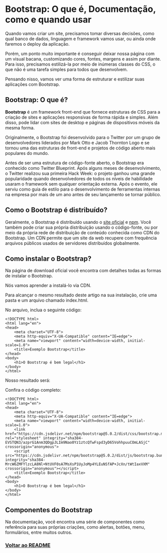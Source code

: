 # Bootstrap: O que é, Documentação, como e quando usar

Quando vamos criar um site, precisamos tomar diversas decisões, como qual banco de dados, linguagem e framework vamos usar, ou ainda onde faremos o deploy da aplicação.

Porém, um ponto muito importante é conseguir deixar nossa página com um visual bacana, customizando cores, fontes, margens e assim por diante. Para isso, precisamos estilizá-la por meio de inúmeras classes do CSS, o que não é uma tarefa simples para todos que desenvolvem.

Pensando nisso, vamos ver uma forma de estruturar e estilizar suas aplicações com Bootstrap.

## Bootstrap: O que é?

**Bootstrap** é um framework front-end que fornece estruturas de CSS para a criação de sites e aplicações responsivas de forma rápida e simples. Além disso, pode lidar com sites de desktop e páginas de dispositivos móveis da mesma forma.

Originalmente, o Bootstrap foi desenvolvido para o Twitter por um grupo de desenvolvedores liderados por Mark Otto e Jacob Thornton Logo e se tornou uma das estruturas de front-end e projetos de código aberto mais populares do mundo.

Antes de ser uma estrutura de código-fonte aberto, o Bootstrap era conhecido como Twitter Blueprint. Após alguns meses de desenvolvimento, o Twitter realizou sua primeira Hack Week: o projeto ganhou uma grande popularidade quando desenvolvedores de todos os níveis de habilidade usaram o framework sem qualquer orientação externa. Após o evento, ele serviu como guia de estilo para o desenvolvimento de ferramentas internas na empresa por mais de um ano antes de seu lançamento se tornar público.

## Como o Bootstrap é distribuído?

Geralmente, o Bootstrap é distribuído usando o [site oficial](https://getbootstrap.com/) e [npm](https://www.npmjs.com/). Você também pode criar sua própria distribuição usando o código-fonte, ou por meio da própria rede de distribuição de conteúdo conhecida como CDN do Bootstrap. Um CDN permite que um site da web recupere com frequência arquivos públicos usados ​​de servidores distribuídos globalmente.

## Como instalar o Bootstrap?

Na página de download oficial você encontra com detalhes todas as formas de instalar o Bootstrap.

Nós vamos aprender a instalá-lo via CDN.

Para alcançar o mesmo resultado deste artigo na sua instalação, crie uma pasta e um arquivo chamado index.html.

No arquivo, inclua o seguinte código:

```
<!DOCTYPE html>
<html lang="en">
<head>
    <meta charset="UTF-8">
    <meta http-equiv="X-UA-Compatible" content="IE=edge">
    <meta name="viewport" content="width=device-width, initial-scale=1.0">
    <title>Exemplo Bootstrap</title>
</head>
<body>
    <h1>O Bootstrap é bem legal</h1>
</body>
</html>
```

Nosso resultado será:

Confira o código completo:

```
<!DOCTYPE html>
<html lang="en">
<head>
    <meta charset="UTF-8">
    <meta http-equiv="X-UA-Compatible" content="IE=edge">
    <meta name="viewport" content="width=device-width, initial-scale=1.0">
    <link href="https://cdn.jsdelivr.net/npm/bootstrap@5.0.2/dist/css/bootstrap.min.css" rel="stylesheet" integrity="sha384-EVSTQN3/azprG1Anm3QDgpJLIm9Nao0Yz1ztcQTwFspd3yD65VohhpuuCOmLASjC" crossorigin="anonymous">
    <script src="https://cdn.jsdelivr.net/npm/bootstrap@5.0.2/dist/js/bootstrap.bundle.min.js" integrity="sha384-MrcW6ZMFYlzcLA8Nl+NtUVF0sA7MsXsP1UyJoMp4YLEuNSfAP+JcXn/tWtIaxVXM" crossorigin="anonymous"></script>
    <title>Exemplo Bootstrap</title>
</head>
<body>
    <h1>O Bootstrap é bem legal</h1>
</body>
</html>
```

## Componentes do Bootstrap

Na documentação, você encontra uma série de componentes como referência para suas próprias criações, como alertas, botões, menu, formulários, entre muitos outros.

### [Voltar ao README](../README.md)
